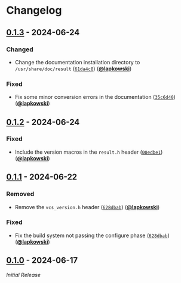 # Changelog

## [0.1.3] - 2024-06-24

### Changed

- Change the documentation installation directory to `/usr/share/doc/result` ([`61da4c8`](https://github.com/lapkowski/result/commit/61da4c8)) ([**@lapkowski**](https://github.com/lapkowski))

### Fixed

- Fix some minor conversion errors in the documentation ([`35c6d40`](https://github.com/lapkowski/result/commit/35c6d40)) ([**@lapkowski**](https://github.com/lapkowski))

## [0.1.2] - 2024-06-24

### Fixed

- Include the version macros in the `result.h` header ([`00edbe1`](https://github.com/lapkowski/result/commits/00edbe1)) ([**@lapkowski**](https://github.com/lapkowski))

## [0.1.1] - 2024-06-22

### Removed

- Remove the `vcs_version.h` header ([`628dbab`](https://github.com/lapkowski/result/commit/628dbab)) ([**@lapkowski**](https://github.com/lapkowski))

### Fixed

- Fix the build system not passing the configure phase ([`628dbab`](https://github.com/lapkowski/result/commit/628dbab)) ([**@lapkowski**](https://github.com/lapkowski))

## [0.1.0] - 2024-06-17

_Initial Release_

[0.1.3]: https://github.com/lapkowski/result/releases/tag/v0.1.3
[0.1.2]: https://github.com/lapkowski/result/releases/tag/v0.1.2
[0.1.1]: https://github.com/lapkowski/result/releases/tag/v0.1.1
[0.1.0]: https://github.com/lapkowski/result/releases/tag/v0.1.0
